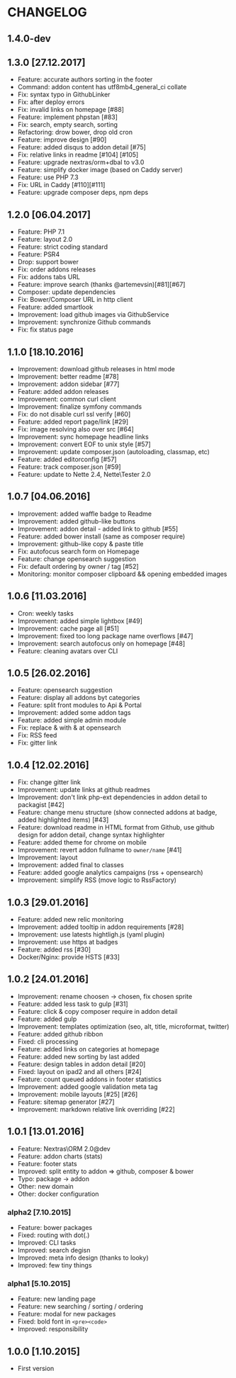 # CHANGELOG

## 1.4.0-dev

## 1.3.0 [27.12.2017]

- Feature: accurate authors sorting in the footer
- Command: addon content has utf8mb4_general_ci collate
- Fix: syntax typo in GithubLinker
- Fix: after deploy errors
- Fix: invalid links on homepage [#88]
- Feature: implement phpstan [#83]
- Fix: search, empty search, sorting
- Refactoring: drow bower, drop old cron
- Feature: improve design [#90]
- Feature: added disqus to addon detail [#75]
- Fix: relative links in readme [#104] [#105]
- Feature: upgrade nextras/orm+dbal to v3.0
- Feature: simplify docker image (based on Caddy server)
- Feature: use PHP 7.3
- Fix: URL in Caddy [#110][#111]
- Feature: upgrade composer deps, npm deps

## 1.2.0 [06.04.2017]

- Feature: PHP 7.1
- Feature: layout 2.0
- Feature: strict coding standard
- Feature: PSR4
- Drop: support bower
- Fix: order addons releases
- Fix: addons tabs URL 
- Feature: improve search (thanks @artemevsin)[#81][#67]
- Composer: update dependencies
- Fix: Bower/Composer URL in http client
- Feature: added smartlook
- Improvement: load github images via GithubService
- Improvement: synchronize Github commands
- Fix: fix status page

## 1.1.0 [18.10.2016]

- Improvement: download github releases in html mode
- Improvement: better readme [#78]
- Improvement: addon sidebar [#77]
- Feature: added addon releases
- Improvement: common curl client
- Improvement: finalize symfony commands
- Fix: do not disable curl ssl verify [#60]
- Feature: added report page/link [#29]
- Fix: image resolving also over src [#64]
- Improvement: sync homepage headline links 
- Improvement: convert EOF to unix style [#57]
- Improvement: update composer.json (autoloading, classmap, etc) 
- Feature: added editorconfig [#57]
- Feature: track composer.json [#59]
- Feature: update to Nette 2.4, Nette\Tester 2.0

## 1.0.7 [04.06.2016]

- Improvement: added waffle badge to Readme
- Improvement: added github-like buttons
- Improvement: addon detail - added link to github [#55]
- Feature: added bower install (same as composer require)
- Improvement: github-like copy & paste title
- Fix: autofocus search form on Homepage
- Feature: change opensearch suggestion
- Fix: default ordering by owner / tag [#52]
- Monitoring: monitor composer clipboard && opening embedded images

## 1.0.6 [11.03.2016]

- Cron: weekly tasks
- Improvement: added simple lightbox [#49]
- Improvement: cache page all [#51]
- Improvement: fixed too long package name overflows [#47]
- Improvement: search autofocus only on homepage [#48]
- Feature: cleaning avatars over CLI

## 1.0.5 [26.02.2016]

- Feature: opensearch suggestion
- Feature: display all addons byt categories
- Feature: split front modules to Api & Portal
- Improvement: added some addon tags
- Feature: added simple admin module
- Fix: replace & with &amp; at opensearch
- Fix: RSS feed 
- Fix: gitter link

## 1.0.4 [12.02.2016]

- Fix: change gitter link
- Improvement: update links at github readmes
- Improvement: don't link php-ext dependencies in addon detail to packagist [#42]
- Feature: change menu structure (show connected addons at badge, added highlighted items) [#43]
- Feature: download readme in HTML format from Github, use github design for addon detail, change syntax highlighter
- Feature: added theme for chrome on mobile
- Improvement: revert addon fullname to `owner/name` [#41]
- Improvement: layout
- Improvement: added final to classes
- Feature: added google analytics campaigns (rss + opensearch)
- Improvement: simplify RSS (move logic to RssFactory)

## 1.0.3 [29.01.2016]

- Feature: added new relic monitoring
- Improvement: added tooltip in addon requirements [#28]
- Improvement: use latests hightligh.js (yaml plugin)
- Improvement: use https at badges
- Feature: added rss [#30]
- Docker/Nginx: provide HSTS [#33]

## 1.0.2 [24.01.2016]

- Improvement: rename choosen -> chosen, fix chosen sprite
- Feature: added less task to gulp [#31]
- Feature: click & copy composer require in addon detail
- Feature: added gulp
- Improvement: templates optimization (seo, alt, title, microformat, twitter)
- Feature: added github ribbon
- Fixed: cli processing
- Feature: added links on categories at homepage
- Feature: added new sorting by last added
- Feature: design tables in addon detail [#20]
- Fixed: layout on ipad2 and all others [#24]
- Feature: count queued addons in footer statistics
- Improvement: added google validation meta tag
- Improvement: mobile layouts [#25] [#26]
- Feature: sitemap generator [#27]
- Improvement: markdown relative link overriding [#22]

## 1.0.1 [13.01.2016]

- Feature: Nextras\ORM 2.0@dev
- Feature: addon charts (stats)
- Feature: footer stats
- Improved: split entity to addon => github, composer & bower
- Typo: package -> addon
- Other: new domain
- Other: docker configuration

### alpha2 [7.10.2015]
- Feature: bower packages
- Fixed: routing with dot(.)
- Improved: CLI tasks
- Improved: search degisn
- Improved: meta info design (thanks to looky)
- Improved: few tiny things

### alpha1 [5.10.2015]
- Feature: new landing page
- Feature: new searching / sorting / ordering
- Feature: modal for new packages
- Fixed: bold font in `<pre><code>`
- Improved: responsibility

## 1.0.0 [1.10.2015]
- First version
